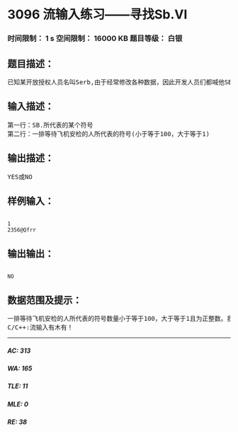 # 3096 流输入练习——寻找Sb.VI   
### 时间限制： 1 s     空间限制： 16000 KB     题目等级： 白银  
## 题目描述：  

<pre>
已知某开放授权人员名叫Serb,由于经常修改各种数据，因此开发人员们都喊他SB.现在他和许多人一起过飞机安检，排成了一长队列，请问SB.是否在队列中。
</pre>
  
  
## 输入描述：  

<pre>
第一行：SB.所代表的某个符号
第二行：一排等待飞机安检的人所代表的符号(小于等于100，大于等于1)
</pre>
  
  
## 输出描述：  

<pre>
YES或NO
</pre>
  
  
## 样例输入：  

<pre><code>
1
2356@Qfrr
</code></pre>
  
  
## 输出输出：  

<pre><code>
NO
</code></pre>
  
  
## 数据范围及提示：  

<pre>
一排等待飞机安检的人所代表的符号数量小于等于100，大于等于1且为正整数。我们保证只有一个Serb。
C/C++:流输入有木有！
</pre>
  
  
***  

##### AC: 313  
##### WA: 165  
##### TLE: 11  
##### MLE: 0  
##### RE: 38  
